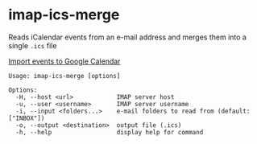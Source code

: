 # imap-ics-merge

Reads iCalendar events from an e-mail address and merges them into a single `.ics` file

[Import events to Google Calendar][1]

[1]: https://support.google.com/calendar/answer/37118?co=GENIE.Platform%3DDesktop&hl=en

```
Usage: imap-ics-merge [options]

Options:
  -H, --host <url>            IMAP server host
  -u, --user <username>       IMAP server username
  -i, --input <folders...>    e-mail folders to read from (default: ["INBOX"])
  -o, --output <destination>  output file (.ics)
  -h, --help                  display help for command
```
